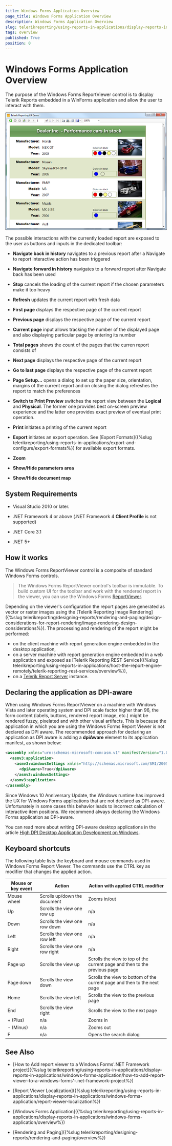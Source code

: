 ```yaml
---
title: Windows Forms Application Overview
page_title: Windows Forms Application Overview
description: Windows Forms Application Overview
slug: telerikreporting/using-reports-in-applications/display-reports-in-applications/windows-forms-application/overview
tags: overview
published: True
position: 0
---
```

<style>
table th:first-of-type {
    width: 20%;
}
table th:nth-of-type(2) {
    width: 30%;
}
table th:nth-of-type(3) {
    width: 50%;
}
</style>

# Windows Forms Application Overview

The  purpose of the Windows Forms ReportViewer control is to display Telerik Reports embedded in a WinForms application and allow the user to interact with them. 

  ![WinForms report Viewer general look](images/WinFormsViewer.png)

The possible interactions with the currently loaded report are exposed to the user as buttons and inputs in the dedicated toolbar:

* __Navigate back in history__ navigates to a previous report after a Navigate to report interactive action has been triggered 

* __Navigate forward in history__ navigates to a forward report after Navigate back has been used

* __Stop__ cancels the loading of the current report if the chosen parameters make it too heavy 

* __Refresh__ updates the current report with fresh data

* __First page__ displays the respective page of the current report

* __Previous page__ displays the respective page of the current report

* __Current page__ input allows tracking the number of the displayed page and also displaying particular page by entering its number

* __Total pages__ shows the count of the pages that the curren report consists of

* __Next page__ displays the respective page of the current report

* __Go to last page__ displays the respective page of the current report

* __Page Setup...__ opens a dialog to set up the paper size, orientation, margins of the current report and on closing the dialog refreshes the report to match the preferences

* __Switch to Print Preview__ switches the report view between the __Logical__ and __Physical__. The former one provides best on-screen preview experience and the latter one provides exact preview of eventual print operation. 

* __Print__ initiates a printing of the current report

* __Export__ initiates an export operation. See [Export Formats]({%slug telerikreporting/using-reports-in-applications/export-and-configure/export-formats%}) for available export formats. 

* __Zoom__

* __Show/Hide parameters area__

* __Show/Hide document map__

## System Requirements

* Visual Studio 2010 or later.

* .NET Framework 4 or above (.NET Framework 4 __Client Profile__ is not supported)

* .NET Core 3.1 

* .NET 5+

## How it works

The Windows Forms ReportViewer control is a composite of standard Windows Forms controls. 

> The Windows Forms ReportViewer control's toolbar is immutable. To build custom UI for the toolbar and work with the rendered report in the viewer, you can use the Windows Forms [ReportViewer](/reporting/api/Telerik.ReportViewer.WinForms.ReportViewer). 

Depending on the viewer's configuration the report pages are generated as vector or raster images using the [Telerik Reporting Image Rendering]({%slug telerikreporting/designing-reports/rendering-and-paging/design-considerations-for-report-rendering/image-rendering-design-considerations%}). The processing and rendering of the report might be performed:
* on the client machine with report generation engine embedded in the desktop application,
* on a server machine with report generation engine embedded in a web application and exposed as [Telerik Reporting REST Service]({%slug telerikreporting/using-reports-in-applications/host-the-report-engine-remotely/telerik-reporting-rest-services/overview%}),
* on a [Telerik Report Server](http://www.telerik.com/report-server) instance.

## Declaring the application as DPI-aware

When using Windows Forms ReportViewer on a machine with Windows Vista and later operating system and DPI scale factor higher than 96, the form content (labels, buttons, rendered report image, etc.) might be rendered fuzzy, pixelated and with other visual artifacts. This is because the application in which you are using the Windows Forms Report Viewer is not declared as DPI aware. The recommended approach for declaring an application as DPI aware is adding a __dpiAware__ element to its application manifest, as shown below: 
    
````xml
<assembly xmlns="urn:schemas-microsoft-com:asm.v1" manifestVersion="1.0" xmlns:asmv3="urn:schemas-microsoft-com:asm.v3" >
  <asmv3:application>
    <asmv3:windowsSettings xmlns="http://schemas.microsoft.com/SMI/2005/WindowsSettings">
      <dpiAware>True</dpiAware>
    </asmv3:windowsSettings>
  </asmv3:application>
</assembly>
````

Since Windows 10 Anniversary Update, the Windows runtime has improved the UX for Windows Forms applications that are not declared as DPI-aware. Unfortunately in some cases this behavior leads to incorrect calculation of interactive item positions. We recommend always declaring the Windows Forms application as DPI-aware. 

You can read more about writing DPI-aware desktop applications in the article [High DPI Desktop Application Development on Windows](https://msdn.microsoft.com/en-us/library/windows/desktop/dn469266(v=vs.85).aspx). 

## Keyboard shortcuts

The following table lists the keyboard and mouse commands used in Windows Forms Report Viewer. The commands use the CTRL key as modifier that changes the applied action. 


| Mouse or key event | Action | Action with applied CTRL modifier |
| ------ | ------ | ------ |
|Mouse wheel|Scrolls up/down the document|Zooms in/out|
|Up|Scrolls the view one row up|n/a|
|Down|Scrolls the view one row down|n/a|
|Left|Scrolls the view one row left|n/a|
|Right|Scrolls the view one row right|n/a|
|Page up|Scrolls the view up|Scrolls the view to top of the current page and then to the previous page|
|Page down|Scrolls the view down|Scrolls the view to bottom of the current page and then to the next page|
|Home|Scrolls the view left|Scrolls the view to the previous page|
|End|Scrolls the view right|Scrolls the view to the next page|
|+ (Plus)|n/a|Zooms in|
|- (Minus)|n/a|Zooms out|
|F|n/a|Opens the search dialog|


## See Also

* [How to Add report viewer to a Windows Forms'.NET Framework project]({%slug telerikreporting/using-reports-in-applications/display-reports-in-applications/windows-forms-application/how-to-add-report-viewer-to-a-windows-forms'-.net-framework-project%})

* [Report Viewer Localization]({%slug telerikreporting/using-reports-in-applications/display-reports-in-applications/windows-forms-application/report-viewer-localization%})

* [Windows Forms Application]({%slug telerikreporting/using-reports-in-applications/display-reports-in-applications/windows-forms-application/overview%})
* [Rendering and Paging]({%slug telerikreporting/designing-reports/rendering-and-paging/overview%})

